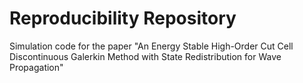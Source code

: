 # Reproducibility Repository

Simulation code for the paper "An Energy Stable High-Order Cut Cell Discontinuous Galerkin
Method with State Redistribution for Wave Propagation"
